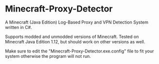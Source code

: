 # Minecraft-Proxy-Detector
A Minecraft (Java Edition) Log-Based Proxy and VPN Detection System written in C#.

Supports modded and unmodded versions of Minecraft. Tested on Minecraft Java Edition 1.12, but should work on other versions as well.

Make sure to edit the "Minecraft-Proxy-Detector.exe.config" file to fit your system otherwise the program will not run.
